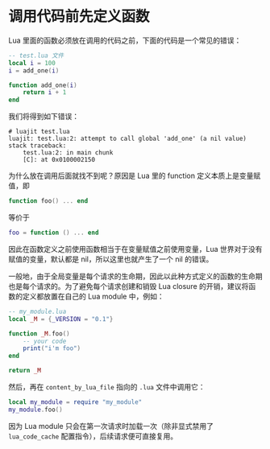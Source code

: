 # 调用代码前先定义函数

Lua 里面的函数必须放在调用的代码之前，下面的代码是一个常见的错误：

```lua
-- test.lua 文件
local i = 100
i = add_one(i)

function add_one(i)
	return i + 1
end
```

我们将得到如下错误：

```shell
# luajit test.lua
luajit: test.lua:2: attempt to call global 'add_one' (a nil value)
stack traceback:
    test.lua:2: in main chunk
    [C]: at 0x0100002150
```

为什么放在调用后面就找不到呢？原因是 Lua 里的 function 定义本质上是变量赋值，即

```lua
function foo() ... end
```

等价于

```lua
foo = function () ... end
```

因此在函数定义之前使用函数相当于在变量赋值之前使用变量，Lua 世界对于没有赋值的变量，默认都是 nil，所以这里也就产生了一个 nil 的错误。

一般地，由于全局变量是每个请求的生命期，因此以此种方式定义的函数的生命期也是每个请求的。为了避免每个请求创建和销毁 Lua closure 的开销，建议将函数的定义都放置在自己的 Lua module 中，例如：

```lua
-- my_module.lua
local _M = {_VERSION = "0.1"}

function _M.foo()
    -- your code
    print("i'm foo")
end

return _M
```

然后，再在 `content_by_lua_file` 指向的 `.lua` 文件中调用它：

```lua
local my_module = require "my_module"
my_module.foo()
```

因为 Lua module 只会在第一次请求时加载一次（除非显式禁用了 `lua_code_cache` 配置指令），后续请求便可直接复用。
